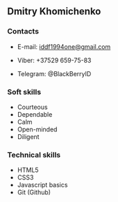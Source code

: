 ## Dmitry Khomichenko

### Contacts

- E-mail: iddf1994one@gmail.com

- Viber: +37529 659-75-83

- Telegram: @BlackBerryID

### Soft skills

- Courteous
- Dependable
- Calm
- Open-minded
- Diligent

### Technical skills

- HTML5
- CSS3
- Javascript basics
- Git (Github)

